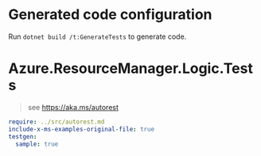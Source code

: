 # Generated code configuration

Run `dotnet build /t:GenerateTests` to generate code.

# Azure.ResourceManager.Logic.Tests

> see https://aka.ms/autorest
``` yaml
require: ../src/autorest.md
include-x-ms-examples-original-file: true
testgen:
  sample: true
```
